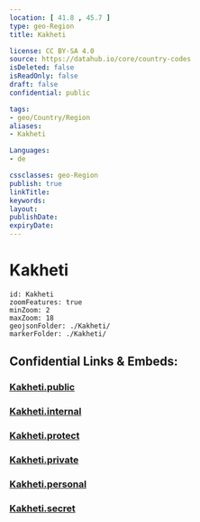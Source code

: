 ```yaml
---
location: [ 41.8 , 45.7 ] 
type: geo-Region
title: Kakheti

license: CC BY-SA 4.0
source: https://datahub.io/core/country-codes
isDeleted: false
isReadOnly: false
draft: false
confidential: public

tags:
- geo/Country/Region
aliases:
- Kakheti

Languages:
- de

cssclasses: geo-Region
publish: true
linkTitle: 
keywords: 
layout: 
publishDate: 
expiryDate: 
---
```


# Kakheti

```leaflet
id: Kakheti
zoomFeatures: true 
minZoom: 2 
maxZoom: 18
geojsonFolder: ./Kakheti/
markerFolder: ./Kakheti/
```


## Confidential Links & Embeds: 

### [Kakheti.public](/_public/\Earth\Continent\Europe\Europe~East\Georgia,Europe\Regions~GeorgiaKakheti.public.md) 

### [Kakheti.internal](/_internal/\Earth\Continent\Europe\Europe~East\Georgia,Europe\Regions~GeorgiaKakheti.internal.md) 

### [Kakheti.protect](/_protect/\Earth\Continent\Europe\Europe~East\Georgia,Europe\Regions~GeorgiaKakheti.protect.md) 

### [Kakheti.private](/_private/\Earth\Continent\Europe\Europe~East\Georgia,Europe\Regions~GeorgiaKakheti.private.md) 

### [Kakheti.personal](/_personal/\Earth\Continent\Europe\Europe~East\Georgia,Europe\Regions~GeorgiaKakheti.personal.md) 

### [Kakheti.secret](/_secret/\Earth\Continent\Europe\Europe~East\Georgia,Europe\Regions~GeorgiaKakheti.secret.md)

